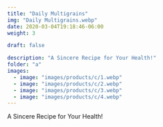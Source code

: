 ```yaml
---
title: "Daily Multigrains"
img: "Daily Multigrains.webp"
date: 2020-03-04T19:18:46-06:00
weight: 3

draft: false

description: "A Sincere Recipe for Your Health!"
folder: "a"
images:
  - image: "images/products/c/1.webp"
  - image: "images/products/c/2.webp"
  - image: "images/products/c/3.webp"
  - image: "images/products/c/4.webp"
---
```


A Sincere Recipe for Your Health!
